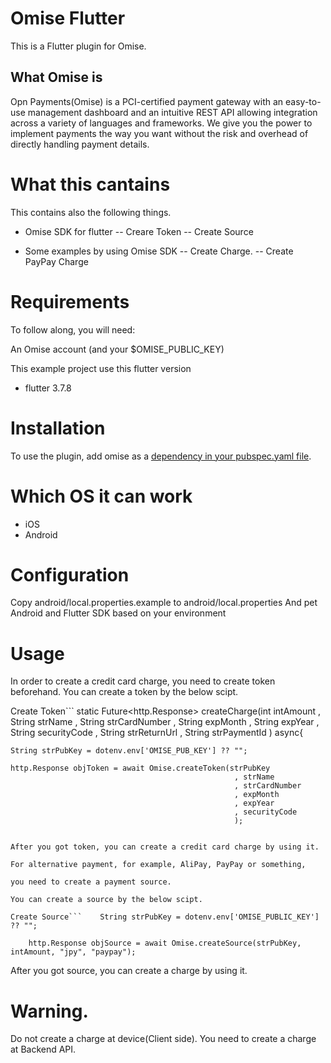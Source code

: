 # Omise Flutter

This is a Flutter plugin for Omise.

## What Omise is

Opn Payments(Omise) is a PCI-certified payment gateway with an easy-to-use management dashboard and an intuitive REST API allowing integration across a variety of languages and frameworks. We give you the power to implement payments the way you want without the risk and overhead of directly handling payment details.

# What this cantains

This contains also the following things.

- Omise SDK for flutter
-- Creare Token
-- Create Source

- Some examples by using Omise SDK
-- Create Charge.
-- Create PayPay Charge

# Requirements
To follow along, you will need:

An Omise account (and your $OMISE_PUBLIC_KEY)

This example project use this flutter version

- flutter 3.7.8

# Installation 

To use the plugin, add omise as a [dependency in your pubspec.yaml file](https://docs.flutter.dev/packages-and-plugins/using-packages).

# Which OS it can work

- iOS
- Android

# Configuration

Copy android/local.properties.example to android/local.properties
And pet Android and Flutter SDK based on your environment

# Usage

In order to create a credit card charge, you need to create token beforehand.
You can create a token by the below scipt.

Create Token```
  static Future<http.Response> createCharge(int intAmount
                                            , String strName
                                            , String strCardNumber
                                            , String expMonth
                                            , String expYear
                                            , String securityCode
                                            , String strReturnUrl
                                            , String strPaymentId
                                            ) async{

    String strPubKey = dotenv.env['OMISE_PUB_KEY'] ?? "";

    http.Response objToken = await Omise.createToken(strPubKey
                                                      , strName  
                                                      , strCardNumber  
                                                      , expMonth  
                                                      , expYear  
                                                      , securityCode  
                                                      );
```

After you got token, you can create a credit card charge by using it.

For alternative payment, for example, AliPay, PayPay or something, 

you need to create a payment source.

You can create a source by the below scipt.

Create Source```    String strPubKey = dotenv.env['OMISE_PUBLIC_KEY'] ?? "";

    http.Response objSource = await Omise.createSource(strPubKey, intAmount, "jpy", "paypay");

```

After you got source, you can create a charge by using it.

# Warning.

Do not create a charge at device(Client side).
You need to create a charge at Backend API.


